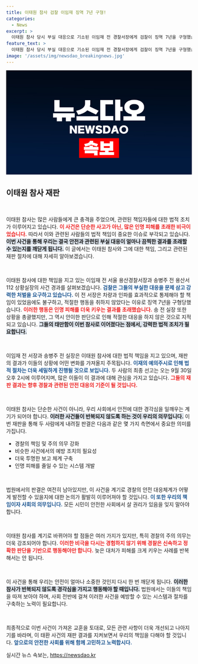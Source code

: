 ```yaml
---
title: 이태원 참사 검찰 이임재 징역 7년 구형!
categories:
  - News
excerpt: >
  이태원 참사 당시 부실 대응으로 기소된 이임재 전 경찰서장에게 검찰이 징역 7년을 구형했습니다. 적절한 조치를 취하지 않음으로써 피해를 키운 혐의가 집중 조명되며, 선고 공판은 9월 30일에 예정되어 있습니다.
feature_text: >
  이태원 참사 당시 부실 대응으로 기소된 이임재 전 경찰서장에게 검찰이 징역 7년을 구형했습니다. 적절한 조치를 취하지 않음으로써 피해를 키운 혐의가 집중 조명되며, 선고 공판은 9월 30일에 예정되어 있습니다.
image: '/assets/img/newsdao_breakingnews.jpg'
---
```


<p><img src="/assets/img/newsdao_breakingnews.jpg" alt="ranknews 속보" /></p>

<h2 data-ke-size="size26">이태원 참사 재판</h2>

<p data-ke-size="size16">&nbsp;</p>

<p>이태원 참사는 많은 사람들에게 큰 충격을 주었으며, 관련된 책임자들에 대한 법적 조치가 이루어지고 있습니다. <b><span style="color: #ee2323;">이 사건은 단순한 사고가 아닌, 많은 인명 피해를 초래한 비극이었습니다.</span></b> 따라서 이와 관련된 사람들의 법적 책임이 중요한 이슈로 부각되고 있습니다. <b><span style="background-color: #21538527;">이번 사건을 통해 우리는 결국 안전과 관련된 부실 대응이 얼마나 끔찍한 결과를 초래할 수 있는지를 깨닫게 됩니다.</span></b> 이 글에서는 이태원 참사와 그에 대한 책임, 그리고 관련된 재판 절차에 대해 자세히 알아보겠습니다.</p>

<p data-ke-size="size16">&nbsp;</p>

<p>이태원 참사에 대한 책임을 지고 있는 이임재 전 서울 용산경찰서장과 송병주 전 용산서 112 상황실장의 사건 경과를 살펴보겠습니다. <b><span style="color: #1a5490;">검찰은 그들의 부실한 대응을 문제 삼고 강력한 처벌을 요구하고 있습니다.</span></b> 이 전 서장은 차량과 인파를 효과적으로 통제해야 할 책임이 있었음에도 불구하고, 적절한 행동을 취하지 않았다는 이유로 징역 7년을 구형당했습니다. <b><span style="color: #ee2323;">이러한 행동은 인명 피해를 더욱 키우는 결과를 초래했습니다.</span></b> 송 전 실장 또한 상황을 총괄했지만, 그 역시 안이한 판단으로 인해 적절한 대응을 하지 않은 것으로 지적되고 있습니다. <b><span style="background-color: #21538527;">그들의 태만함이 이번 참사로 이어졌다는 점에서, 강력한 법적 조치가 필요합니다.</span></b></p>

<p data-ke-size="size16">&nbsp;</p>

<p>이임재 전 서장과 송병주 전 실장은 이태원 참사에 대한 법적 책임을 지고 있으며, 재판의 결과가 이들의 상황에 어떤 변화를 가져올지 주목됩니다. <b><span style="color: #1a5490;">이재의 예의주시로 인해 법적 절차는 더욱 세밀하게 진행될 것으로 보입니다.</span></b> 두 사람의 최종 선고는 오는 9월 30일 오후 2시에 이루어지며, 많은 이들이 이 결과에 대해 관심을 가지고 있습니다. <b><span style="color: #ee2323;">그들의 재판 결과는 향후 경찰과 관련된 안전 대응의 기준이 될 것입니다.</span></b></p>

<p data-ke-size="size16">&nbsp;</p>

<p>이태원 참사는 단순한 사건이 아니라, 우리 사회에서 안전에 대한 경각심을 일깨우는 계기가 되어야 합니다. <b><span style="background-color: #21538527;">이러한 사건들이 반복되지 않도록 하는 것이 우리의 의무입니다.</span></b> 이번 재판을 통해 두 사람에게 내려질 판결은 다음과 같은 몇 가지 측면에서 중요한 의미를 가집니다.</p>

<ul>
<li>경찰의 책임 및 주의 의무 강화</li>
<li>비슷한 사건에서의 예방 조치의 필요성</li>
<li>더욱 투명한 보고 체계 구축</li>
<li>인명 피해를 줄일 수 있는 시스템 개발</li>
</ul>

<p data-ke-size="size16">&nbsp;</p>

<p>법원에서의 판결은 여전히 남아있지만, 이 사건을 계기로 경찰의 안전 대응체계가 어떻게 발전할 수 있을지에 대한 논의가 활발히 이루어져야 할 것입니다. <b><span style="color: #1a5490;">이 또한 우리의 책임이자 사회의 의무입니다.</span></b> 모든 시민이 안전한 사회에서 살 권리가 있음을 잊지 말아야 합니다.</p>

<p data-ke-size="size16">&nbsp;</p>

<p>이태원 참사를 계기로 바뀌어야 할 점들은 여러 가지가 있지만, 특히 경찰의 주의 의무는 더욱 강조되어야 합니다. <b><span style="color: #ee2323;">이러한 비극을 다시는 경험하지 않기 위해 경찰은 신속하고 정확한 판단을 기반으로 행동해야만 합니다.</span></b> 늦은 대처가 피해를 크게 키우는 사례를 반복해서는 안 됩니다.</p>

<p data-ke-size="size16">&nbsp;</p>

<p>이 사건을 통해 우리는 안전이 얼마나 소중한 것인지 다시 한 번 깨닫게 됩니다. <b><span style="background-color: #21538527;">이러한 참사가 반복되지 않도록 경각심을 가지고 행동해야 할 때입니다.</span></b> 법원에서는 이들의 책임을 따져 보아야 하며, 사회 전반에 걸쳐 이러한 사건을 예방할 수 있는 시스템과 절차를 구축하는 노력이 필요합니다.</p>

<p data-ke-size="size16">&nbsp;</p>

<p>최종적으로 이번 사건이 가져온 교훈을 토대로, 모든 관련 사항이 더욱 개선되고 나아지기를 바라며, 이 태환 사건의 재판 결과를 지켜보면서 우리의 책임을 다해야 할 것입니다. <b><span style="color: #1a5490;">앞으로의 안전한 사회를 위해 함께 고민하고 노력합시다.</span></b></p>
실시간 뉴스 속보는, <a href="https://newsdao.kr" rel="dofollow">https://newsdao.kr</a>


